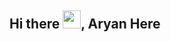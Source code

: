 ## Hi there <img src="https://github.com/TheDudeThatCode/TheDudeThatCode/blob/master/Assets/Hi.gif" width="29">, Aryan Here 



<!-- **aaryannipane/aaryannipane** is a ✨ _special_ ✨ repository because its `README.md` (this file) appears on your GitHub profile. -->

<!-- Here are some ideas to get you started:

- 🔭 I’m currently working on ...
- 🌱 I’m currently learning ...
- 👯 I’m looking to collaborate on ...
- 🤔 I’m looking for help with ...
- 💬 Ask me about ...
- 📫 How to reach me: ...
- 😄 Pronouns: ...
- ⚡ Fun fact: ... -->

